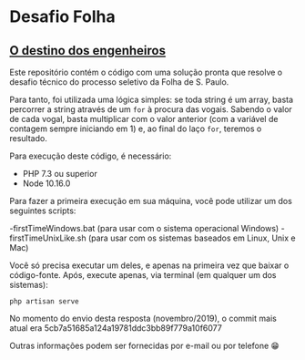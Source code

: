 # Desafio Folha
## [O destino dos engenheiros](http://hotsites.folha.com.br/2019/07/02/selecao/?_ga=2.10221747.78197481.1572897114-1566975780.1566943730)

Este repositório contém o código com uma solução pronta que resolve o desafio técnico do processo seletivo da Folha de S. Paulo.

Para tanto, foi utilizada uma lógica simples: se toda string é um array, basta percorrer a string através de um `for` à procura das vogais. Sabendo o valor de cada vogal, basta multiplicar com o valor anterior (com a variável de contagem sempre iniciando em 1) e, ao final do laço `for`, teremos o resultado.

Para execução deste código, é necessário:

- PHP 7.3 ou superior
- Node 10.16.0

Para fazer a primeira execução em sua máquina, você pode utilizar um dos seguintes scripts:

-firstTimeWindows.bat (para usar com o sistema operacional Windows)
-firstTimeUnixLike.sh (para usar com os sistemas baseados em Linux, Unix e Mac)

Você só precisa executar um deles, e apenas na primeira vez que baixar o código-fonte. Após, execute apenas, via terminal (em qualquer um dos sistemas):

`php artisan serve`


No momento do envio desta resposta (novembro/2019), o commit mais atual era 5cb7a51685a124a19781ddc3bb89f779a10f6077  

Outras informações podem ser fornecidas por e-mail ou por telefone :grin: